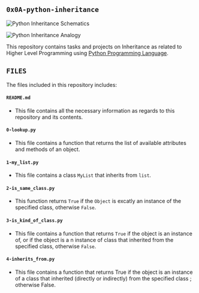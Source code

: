 ## `0x0A-python-inheritance`

![Python Inheritance Schematics](https://miro.medium.com/max/1024/1*xDlvgqeFbq_OHmR0WQH9bw.jpeg)

![Python Inheritance Analogy](https://www.scaler.com/topics/media/single-inheritance-in-python-1024x615.webp)

This repository contains tasks and projects on Inheritance as related to Higher Level Programming using [Python Programming Language](https://en.wikipedia.org/wiki/Python_(programming_language)).

## `FILES`

The files included in this repository includes:

#### `README.md`
  - This file contains all the necessary information as regards to this repository and its contents.

#### `0-lookup.py`
  - This file contains a function that returns the list of available attributes and methods of an object.


#### `1-my_list.py`
  - This file contains a class `MyList` that inherits from `list`.


#### `2-is_same_class.py`
  - This function returns `True` if the `Object` is excatly an instance of the specified class, otherwise `False`.


#### `3-is_kind_of_class.py`
  - This file contains a function that returns `True` if the object is an instance of, or if the object is a n instance of class that inherited from the specified class, otherwise `False`.


#### `4-inherits_from.py`
  - This file contains a function that returns True if the object is an instance of a class that inherited (directly or indirectly) from the specified class ; otherwise False.

